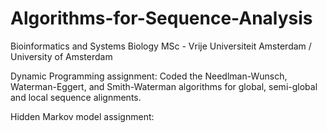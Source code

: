 # Algorithms-for-Sequence-Analysis
Bioinformatics and Systems Biology MSc - Vrije Universiteit Amsterdam / University of Amsterdam

Dynamic Programming assignment:
Coded the Needlman-Wunsch, Waterman-Eggert, and Smith-Waterman algorithms for global, semi-global and local sequence alignments.

Hidden Markov model assignment:
